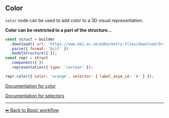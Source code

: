 ## Color

`color` node can be used to add color to a 3D visual representation.

**Color can be restricted to a part of the structure...**

```js
const struct = builder
  .download({ url: 'https://www.ebi.ac.uk/pdbe/entry-files/download/9rxg.bcif' })
  .parse({ format: 'bcif' })
  .modelStructure({ });
const repr = struct
  .component({ })
  .representation({ type: 'cartoon' });

repr.color({ color: 'orange', selector: { label_asym_id: 'A' } });
```

[Documentation for color](https://molstar.org/mol-view-spec-docs/tree-schema/#color)

[Documentation for selectors](https://molstar.org/mol-view-spec-docs/selectors/)

---

[&#x2B05; Back to *Basic workflow*](#intro)
